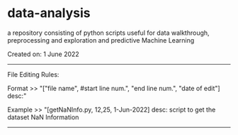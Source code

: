 # data-analysis
a repository consisting of python scripts useful for data walkthrough, preprocessing and exploration and predictive Machine Learning

Created on: 1 June 2022

-----------------------------------

File Editing Rules:

Format >> "["file name", #start line num.", "end line num.", "date of edit"] desc:<description>"
  
Example >> "[getNaNInfo.py, 12,25, 1-Jun-2022] desc: script to get the dataset NaN Information
  
-----------------------------------
